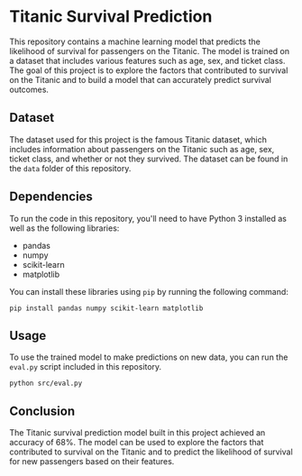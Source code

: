 # Titanic Survival Prediction

This repository contains a machine learning model that predicts the likelihood of survival for passengers on the Titanic. The model is trained on a dataset that includes various features such as age, sex, and ticket class. The goal of this project is to explore the factors that contributed to survival on the Titanic and to build a model that can accurately predict survival outcomes.

## Dataset

The dataset used for this project is the famous Titanic dataset, which includes information about passengers on the Titanic such as age, sex, ticket class, and whether or not they survived. The dataset can be found in the `data` folder of this repository.

## Dependencies

To run the code in this repository, you'll need to have Python 3 installed as well as the following libraries:

- pandas
- numpy
- scikit-learn
- matplotlib

You can install these libraries using `pip` by running the following command:

```pip install pandas numpy scikit-learn matplotlib```


## Usage

To use the trained model to make predictions on new data, you can run the `eval.py` script included in this repository. 

```python src/eval.py```

## Conclusion

The Titanic survival prediction model built in this project achieved an accuracy of 68%. The model can be used to explore the factors that contributed to survival on the Titanic and to predict the likelihood of survival for new passengers based on their features.

